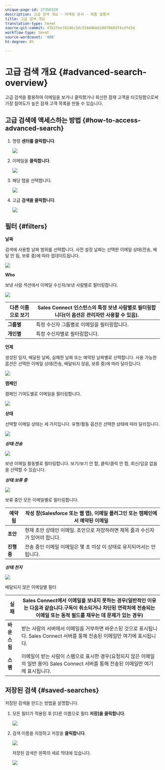 ```yaml
---
unique-page-id: 37356329
description: 고급 검색 개요 - 마케팅 문서 - 제품 설명서
title: 고급 검색 개요
translation-type: tm+mt
source-git-commit: 47b2fee7d146c3dc558d4bbb10070683f4cdfd3d
workflow-type: tm+mt
source-wordcount: '408'
ht-degree: 0%

---
```



# 고급 검색 개요 {#advanced-search-overview}

고급 검색을 활용하여 이메일을 보거나 클릭했거나 회신한 잠재 고객을 타깃팅함으로써 가장 참여도가 높은 잠재 고객 목록을 만들 수 있습니다.

## 고급 검색에 액세스하는 방법 {#how-to-access-advanced-search}

1. 명령 **센터를 클릭합니다**.

   ![](assets/one.png)

1. 이메일을 **클릭합니다**.

   ![](assets/two.png)

1. 해당 탭을 선택합니다.

   ![](assets/three.png)

1. 고급 **검색을 클릭합니다**.

   ![](assets/four.png)

## 필터 {#filters}

**날짜**

검색에 사용할 날짜 범위를 선택합니다. 사전 설정 날짜는 선택한 이메일 상태(전송, 배달 안 됨, 보류 중)에 따라 업데이트됩니다.

![](assets/date.png)

**Who**

보낸 사람 섹션에서 이메일 수신자/보낸 사람별로 필터링합니다.

![](assets/who.png)

| **다른 이름으로 보기** | Sales Connect 인스턴스의 특정 보낸 사람별로 필터링합니다(이 옵션은 관리자만 사용할 수 있음). |
|---|---|
| **그룹별** | 특정 수신자 그룹별로 이메일을 필터링합니다. |
| **개인별** | 특정 수신자별로 필터링합니다. |

**언제**

생성된 일자, 배달된 날짜, 실패한 날짜 또는 예약된 날짜별로 선택합니다. 사용 가능한 옵션은 선택한 이메일 상태(전송, 배달되지 않음, 보류 중)에 따라 달라집니다.

![](assets/when.png)

**캠페인**

캠페인 기여도별로 이메일을 필터링합니다.

![](assets/campaigns.png)

**상태**

선택할 이메일 상태는 세 가지입니다. 유형/활동 옵션은 선택한 상태에 따라 달라집니다.

![](assets/status.png)

***상태:전송***

![](assets/status-sent.png)

보낸 이메일 활동별로 필터링합니다. 보기/보기 안 함, 클릭/클릭 안 함, 회신/답글 없음을 선택할 수 있습니다.

***상태:보류 중***

![](assets/status-pending.png)

보류 중인 모든 이메일별로 필터링합니다.

| **예약됨** | 작성 창(Salesforce 또는 웹 앱), 이메일 플러그인 또는 캠페인에서 예약된 이메일 |
|---|---|
| **초안** | 현재 초안 상태인 이메일. 초안으로 저장하려면 제목 줄과 수신자가 있어야 합니다. |
| **진행 중** | 전송 중인 이메일 이메일은 몇 초 이상 이 상태로 유지되어서는 안 됩니다. |

***상태:천지***

![](assets/status-undelivered.png)

배달되지 않은 이메일별 필터

| **실패** | Sales Connect에서 이메일을 보내지 못하는 경우(일반적인 이유는 다음과 같습니다.구독이 취소되거나 차단된 연락처에 전송되는 이메일 또는 동적 필드를 채우는 데 문제가 있는 경우) |
|---|---|
| **바운스됨** | 받는 사람의 서버에서 이메일을 거부하면 바운스된 것으로 표시됩니다. Sales Connect 서버를 통해 전송된 이메일만 여기에 표시됩니다. |
| **스팸** | 이메일이 받는 사람이 스팸으로 표시한 경우(요청되지 않은 이메일의 일반 용어) Sales Connect 서버를 통해 전송된 이메일만 여기에 표시됩니다. |

## 저장된 검색 {#saved-searches}

저장된 검색을 만드는 방법을 설명합니다.

1. 모든 필터가 적용된 후 [다른 이름으로 필터 **저장]을 클릭합니다**.

   ![](assets/save-search-1.png)

1. 검색 이름을 지정하고 저장을 **클릭합니다**.

   ![](assets/save-search-2.png)

   저장된 검색은 왼쪽의 세로 막대에 있습니다.

   ![](assets/advanced-search-overview-15.png)

